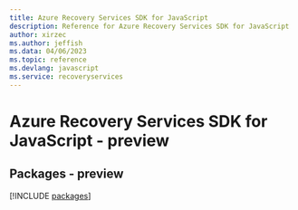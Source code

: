 ```yaml
---
title: Azure Recovery Services SDK for JavaScript
description: Reference for Azure Recovery Services SDK for JavaScript
author: xirzec
ms.author: jeffish
ms.data: 04/06/2023
ms.topic: reference
ms.devlang: javascript
ms.service: recoveryservices
---
```

# Azure Recovery Services SDK for JavaScript - preview
## Packages - preview
[!INCLUDE [packages](recovery-services-index.md)]